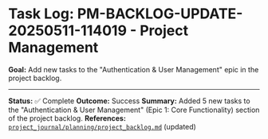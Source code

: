 # Task Log: PM-BACKLOG-UPDATE-20250511-114019 - Project Management

**Goal:** Add new tasks to the "Authentication & User Management" epic in the project backlog.

---

**Status:** ✅ Complete
**Outcome:** Success
**Summary:** Added 5 new tasks to the "Authentication &amp; User Management" (Epic 1: Core Functionality) section of the project backlog.
**References:** [`project_journal/planning/project_backlog.md`](project_journal/planning/project_backlog.md) (updated)
